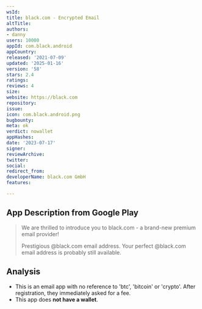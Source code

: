 ```yaml
---
wsId: 
title: black.com - Encrypted Email
altTitle: 
authors:
- danny
users: 10000
appId: com.black.android
appCountry: 
released: '2021-07-09'
updated: '2025-01-16'
version: '58'
stars: 2.4
ratings: 
reviews: 4
size: 
website: https://black.com
repository: 
issue: 
icon: com.black.android.png
bugbounty: 
meta: ok
verdict: nowallet
appHashes: 
date: '2023-07-17'
signer: 
reviewArchive: 
twitter: 
social: 
redirect_from: 
developerName: black.com GmbH
features: 

---
```


## App Description from Google Play

> We are thrilled to introduce you to black.com - a brand-new premium email provider!
>
> Prestigious @black.com email address. Your perfect @black.com email address is probably still available.

## Analysis

- This is an email app with no reference to 'btc', 'bitcoin' or 'crypto'. After registration, they immediately asked for a fee.
- This app does **not have a wallet**.
